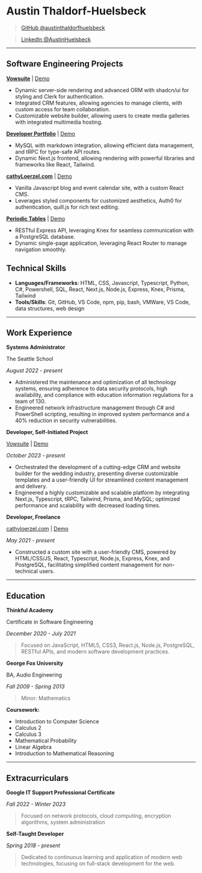 # Austin Thaldorf-Huelsbeck

> [GitHub @austinthaldorfhuelsbeck](https://github.com/austinthaldorfhuelsbeck)

> [LinkedIn @AustinHuelsbeck](https://linkedin.com/in/AustinHuelsbeck)

---

## Software Engineering Projects

**[Vowsuite](https://github.com/austinthaldorfhuelsbeck/vowsuite-v2)** | [Demo](https://www.vowsuite.com/)

* Dynamic server-side rendering and advanced ORM with shadcn/ui for styling and Clerk for authentication.
* Integrated CRM features, allowing agencies to manage clients, with custom access for team collaboration.
* Customizable website builder, allowing users to create media galleries with integrated multimedia hosting.

**[Developer Portfolio](https://github.com/austinthaldorfhuelsbeck/portfolio-v3)** | [Demo](https://thaldorfhuelsbeck.dev)

* MySQL with markdown integration, allowing efficient data management, and tRPC for type-safe API routes.
* Dynamic Next.js frontend, allowing rendering with powerful libraries and frameworks like React, Tailwind.


**[cathyLoerzel.com](https://github.com/austinthaldorfhuelsbeck/website-builder-dashboard)** | [Demo](https://website-builder-dashboard.vercel.app)


* Vanilla Javascript blog and event calendar site, with a custom React CMS.
* Leverages styled components for customized aesthetics, Auth0 for authentication, quill.js for rich text editing.

**[Periodic Tables](https://github.com/austinthaldorfhuelsbeck/restaurant-reservation/tree/reconstruction2023)** | [Demo](https://restaurant-reservation-client-five.vercel.app)

* RESTful Express API, leveraging Knex for seamless communication with a PostgreSQL database.
* Dynamic single-page application, leveraging React Router to manage navigation smoothly.

## Technical Skills

* **Languages/Frameworks**: HTML, CSS, Javascript, Typescript, Python, C#, Powershell, SQL, React, Next.js, Node.js, Express, Knex, Prisma, Tailwind
* **Tools/Skills**: Git, GitHub, VS Code, npm, pip, bash, VMWare, VS Code, data structures, web design

---

## Work Experience

**Systems Administrator**

The Seattle School

_August 2022 - present_

* Administered the maintenance and optimization of all technology systems, ensuring adherence to data security protocols, high availability, and compliance with education information regulations for a team of 130.
* Engineered network infrastructure management through C# and PowerShell scripting, resulting in improved system performance and a 40% reduction in security vulnerabilities.

**Developer, Self-Initiated Project**

[Vowsuite](https://github.com/austinthaldorfhuelsbeck/vowsuite-v2) | [Demo](https://www.vowsuite.com/)

_October 2023 - present_

* Orchestrated the development of a cutting-edge CRM and website builder for the wedding industry, presenting diverse customizable templates and a user-friendly UI for streamlined content management and delivery.
* Engineered a highly customizable and scalable platform by integrating Next.js, Typescript, tRPC, Tailwind, Prisma, and MySQL; optimized performance and scalability with decreased loading times.

**Developer, Freelance**

[cathyloerzel.com](https://github.com/austinthaldorfhuelsbeck/website-builder-dashboard) | [Demo](https://website-builder-dashboard.vercel.app)

_May 2021 - present_

* Constructed a custom site with a user-friendly CMS, powered by HTML/CSS/JS, React, Typescript, Node.js, Express, Knex, and PostgreSQL, facilitating simplified content management for non-technical users.

---

## Education

**Thinkful Academy**

Certificate in Software Engineering  

_December 2020 - July 2021_

> Focused on JavaScript, HTML5, CSS3, React.js, Node.js, PostgreSQL, RESTful APIs, and modern software development practices.

**George Fox University**

BA, Audio Engineering

_Fall 2009 - Spring 2013_

> Minor: Mathematics

**Coursework:**

* Introduction to Computer Science
* Calculus 2
* Calculus 3
* Mathematical Probability
* Linear Algebra
* Introduction to Mathematical Reasoning


---

## Extracurriculars

**Google IT Support Professional Certificate**

_Fall 2022 - Winter 2023_

> Focused on network protocols, cloud computing, encryption algorithms, system administration

**Self-Taught Developer**  

_Spring 2018 - present_  

> Dedicated to continuous learning and application of modern web technologies, focusing on full-stack development for the web.

